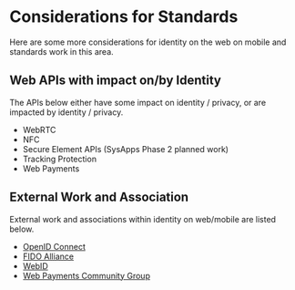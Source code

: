Considerations for Standards
==================

Here are some more considerations for identity on the web on mobile and standards work in this area.

## Web APIs with impact on/by Identity
The APIs below either have some impact on identity / privacy, or are impacted by identity / privacy.

* WebRTC
* NFC
* Secure Element APIs (SysApps Phase 2 planned work)
* Tracking Protection
* Web Payments

## External Work and Association
External work and associations within identity on web/mobile are listed below.

* [OpenID Connect](http://openid.net/connect/)
* [FIDO Alliance](http://fidoalliance.org/)
* [WebID](http://www.w3.org/wiki/WebID)
* [Web Payments Community Group](http://www.w3.org/community/webpayments/)